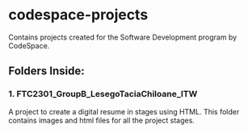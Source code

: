 # codespace-projects

Contains projects created for the Software Development program by CodeSpace.

## Folders Inside:

  ### 1. FTC2301_GroupB_LesegoTaciaChiloane_ITW
 A project to create a digital resume in stages using HTML. This folder contains images and html files for all the project stages. 
